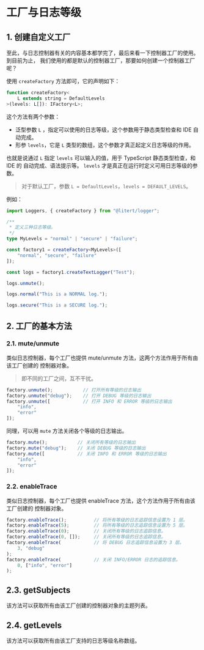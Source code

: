 # 工厂与日志等级

## 1. 创建自定义工厂

至此，与日志控制器有关的内容基本都学完了，最后来看一下控制器工厂的使用。到目前为止，
我们使用的都是默认的控制器工厂，那要如何创建一个控制器工厂呢？

使用 `createFactory` 方法即可，它的声明如下：

```ts
function createFactory<
    L extends string = DefaultLevels
>(levels: L[]): IFactory<L>;
```

这个方法有两个参数：

- 泛型参数 `L` ，指定可以使用的日志等级，这个参数用于静态类型检查和 IDE 自动完成。
- 形参 `levels`，它是 `L` 类型的数组，这个参数才真正起定义日志等级的作用。

也就是说通过 `L` 指定 `levels` 可以输入的值，用于 TypeScript 静态类型检查，和 IDE 的
自动完成、语法提示等。 `levels` 才是真正在运行时定义可用日志等级的参数。

> 对于默认工厂，参数 `L = DefaultLevels`，`levels = DEFAULT_LEVELS`。

例如：

```ts
import Loggers, { createFactory } from "@litert/logger";

/**
 * 定义三种日志等级。
 */
type MyLevels = "normal" | "secure" | "failure";

const factory1 = createFactory<MyLevels>([
    "normal", "secure", "failure"
]);

const logs = factory1.createTextLogger("Test");

logs.unmute();

logs.normal("This is a NORMAL log.");

logs.secure("This is a SECURE log.");
```

## 2. 工厂的基本方法

### 2.1. mute/unmute

类似日志控制器，每个工厂也提供 mute/unmute 方法，这两个方法作用于所有由该工厂创建的
控制器对象。

> 即不同的工厂之间，互不干扰。

```ts
factory.unmute();           // 打开所有等级的日志输出
factory.unmute("debug");    // 打开 DEBUG 等级的日志输出
factory.unmute([            // 打开 INFO 和 ERROR 等级的日志输出
    "info",
    "error"
]);
```

同理，可以用 `mute` 方法关闭各个等级的日志输出。

```ts
factory.mute();           // 关闭所有等级的日志输出
factory.mute("debug");    // 关闭 DEBUG 等级的日志输出
factory.mute([            // 关闭 INFO 和 ERROR 等级的日志输出
    "info",
    "error"
]);
```

### 2.2. enableTrace

类似日志控制器，每个工厂也提供 enableTrace 方法，这个方法作用于所有由该工厂创建的
控制器对象。

```ts
factory.enableTrace();          // 将所有等级的日志追踪信息设置为 1 层。
factory.enableTrace(5);         // 将所有等级的日志追踪信息设置为 5 层。
factory.enableTrace(0);         // 关闭所有等级的日志追踪信息。
factory.enableTrace(0, []);     // 关闭所有等级的日志追踪信息。
factory.enableTrace(            // 将 DEBUG 日志追踪信息设置为 3 层。
    3, "debug"
);
factory.enableTrace(            // 关闭 INFO/ERROR 日志的追踪信息。
    0, ["info", "error"]
);
```

## 2.3. getSubjects

该方法可以获取所有由该工厂创建的控制器对象的主题列表。

## 2.4. getLevels

该方法可以获取所有由该工厂支持的日志等级名称数组。
